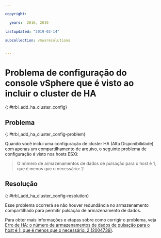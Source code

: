 ```yaml
---

copyright:

  years:  2016, 2019

lastupdated: "2019-02-14"

subcollection: vmwaresolutions


---
```


# Problema de configuração do console vSphere que é visto ao incluir o cluster de HA
{: #trbl_add_ha_cluster_config}

## Problema
{: #trbl_add_ha_cluster_config-problem}

Quando você inclui uma configuração de cluster HA (Alta Disponibilidade) com apenas um compartilhamento de arquivo, o seguinte problema de configuração é visto nos hosts ESXi:

> O número de armazenamentos de dados de pulsação para o host é 1, que é menos que o necessário: 2

## Resolução
{: #trbl_add_ha_cluster_config-resolution}

Esse problema ocorrerá se não houver redundância no armazenamento compartilhado para permitir pulsação de armazenamento de dados.

Para obter mais informações e etapas sobre como corrigir o problema, veja [Erro de HA: o número de armazenamentos de dados de pulsação para o host é 1, que é menos que o necessário: 2 (2004739)](https://kb.vmware.com/selfservice/microsites/search.do?language=en_US&cmd=displayKC&externalId=2004739).

